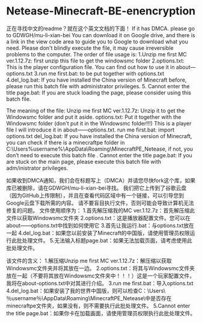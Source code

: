 # Netease-Minecraft-BE-enencryption
正在寻找中文的readme？就在这个英文文档的下面！
If it has DMCA. please go to GDWGH/mu-li-xian-bei
You can download it on Google drive, and there is a link in the view code area to guide you to Google to download what you need.
Please don't blindly execute the file, it may cause irreversible problems to the computer.
The order of file usage is:
1.Unzip me first MC ver.1.12.7z: first unzip this file to get the windowsmc folder
2.options.txt: This is the player configuration file. You can find out how to use it in about—options.txt
3.run me first.bat: to be put together with options.txt
4.del_log.bat: If you have installed the China version of Minecraft before, please run this batch file with administrator privileges.
5. Cannot enter the title page.bat: If you are stuck loading the page, please consider using this batch file.

The meaning of the file:
Unzip me first MC ver.1.12.7z: Unzip it to get the Windowsmc folder and put it aside.
options.txt: Put it together with the Windowsmc folder (don't put it in the Windowsmc folder!!!) This is a player file I will introduce it in about——options.txt.
run me first.bat: import options.txt
del_log.bat: If you have installed the China version of Minecraft, you can check if there is a minecraftpe folder in C:\Users\%username%\AppData\Roaming\MinecraftPE_Netease\, if not, you don’t need to execute this batch file .
Cannot enter the title page.bat: If you are stuck on the main page, please execute this batch file with adm/inistrator privileges.


如果收到DMCA通知，我们会在标题写上（DMCA）并请您尽快fork这个库，如果库已被删除，请在GDWGH/mu-li-xian-bei寻找。
我们把它上传到了谷歌云盘（因为GitHub上传限制），并且在查看代码区域中有一个链接，可以引导您到Google云盘下载所需的内容。
请不要盲目执行文件，否则可能会导致计算机无法修复的问题。
文件使用顺序为：
1.首先解压缩我的MC ver.1.12.7z：首先解压缩此文件以获取Windowsmc文件夹
2.options.txt：这是播放器配置文件。您可以在about——options.txt中找到如何使用它
3.首先让我运行.bat：与options.txt放在一起
4.del_log.bat：如果您以前安装了Minecraft的中国版，请使用管理员权限运行此批处理文件。
5.无法输入标题page.bat：如果无法加载页面，请考虑使用此批处理文件。

该文件的含义：
1.解压缩Unzip me first MC ver.1.12.7z：解压缩以获取Windowsmc文件夹并将其放在一边。
2.options.txt：将其与Windowsmc文件夹放在一起（不要将其放在Windowsmc文件夹中！！！）这是一个玩家配置文件，我将在about-options.txt中对其进行介绍。
3.run me first.bat：导入options.txt
4.del_log.bat：如果安装了我的世界中国版，则可以检查C：\Users\％username％\AppData\Roaming\MinecraftPE_Netease\中是否存在minecraftpe文件夹，如果没有，则不需要执行此批处理文件。
5.Cannot enter the title page.bat：如果你卡在加载画面，请使用管理员权限执行此批处理文件。
